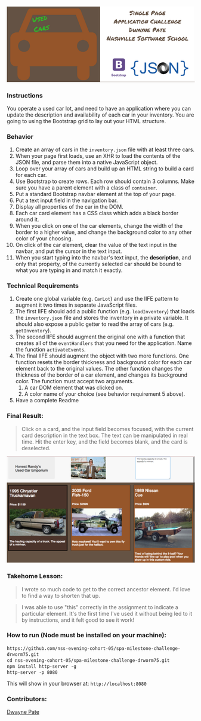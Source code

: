 ![Title Banner](https://raw.githubusercontent.com/nss-evening-cohort-05/spa-milestone-challenge-drworm75/master/images/used-cars-readme.png)

### Instructions

You operate a used car lot, and need to have an application where you can update the description and availability of each car in your inventory. You are going to using the Bootstrap grid to lay out your HTML structure. 

### Behavior

1. Create an array of cars in the `inventory.json` file with at least three cars.
1. When your page first loads, use an XHR to load the contents of the JSON file, and parse them into a native JavaScript object.
1. Loop over your array of cars and build up an HTML string to build a card for each car. 
1. Use Bootstrap to create rows. Each row should contain 3 columns. Make sure you have a parent element with a class of `container`.
1. Put a standard Bootstrap navbar element at the top of your page.
1. Put a text input field in the navigation bar.
1. Display all properties of the car in the DOM.
1. Each car card element has a CSS class which adds a black border around it.
1. When you click on one of the car elements, change the width of the border to a higher value, and change the background color to any other color of your choosing.
1. On click of the car element, clear the value of the text input in the navbar, and put the cursor in the text input.
1. When you start typing into the navbar's text input, the **description**, and only that property, of the currently selected car should be bound to what you are typing in and match it exactly.

### Technical Requirements

1. Create one global variable (e.g. `CarLot`) and use the IIFE pattern to augment it two times in separate JavaScript files.
1. The first IIFE should add a public function (e.g. `loadInventory`) that loads the `inventory.json` file and stores the inventory in a private variable. It should also expose a public getter to read the array of cars (e.g. `getInventory`).
1. The second IIFE should augment the original one with a function that creates all of the `eventHandlers` that you need for the application. Name the function `activateEvents`.
1. The final IIFE should augment the object with two more functions. One function resets the border thickness and background color for each car element back to the original values. The other function changes the thickness of the border of a car element, and changes its background color. The function must accept two arguments.
    1. A car DOM element that was clicked on.
    1. A color name of your choice (see behavior requirement 5 above).
1. Have a complete Readme 


### Final Result:
> Click on a card, and the input field becomes focused, with the current card description in the text box. The text can be manipulated in real time.  Hit the enter key, and the field becomes blank, and the card is deselected.

![Page Screenshot](https://raw.githubusercontent.com/nss-evening-cohort-05/spa-milestone-challenge-drworm75/master/images/cars-screenshot.png)

### Takehome Lesson:

> I wrote so much code to get to the correct ancestor element.  I'd love to find a way to shorten that up. 

> I was able to use "this" correctly in the assignment to indicate a particular element.  It's the first time I've used it without being led to it by instructions, and it felt good to see it work!


### How to run (Node must be installed on your machine):
```
https://github.com/nss-evening-cohort-05/spa-milestone-challenge-drworm75.git
cd nss-evening-cohort-05/spa-milestone-challenge-drworm75.git
npm install http-server -g
http-server -p 8080
```

This will show in your browser at:
`http://localhost:8080`

### Contributors:
[Dwayne Pate](https://github.com/drworm75)